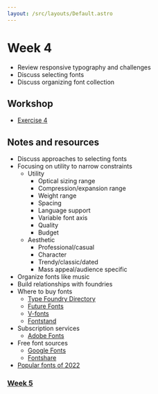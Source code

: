 ```yaml
---
layout: /src/layouts/Default.astro
---
```


<!-- @format -->

# Week 4

- Review responsive typography and challenges
- Discuss selecting fonts
- Discuss organizing font collection

## Workshop

- [Exercise 4](https://codepen.io/scottkellum/pen/oNdEqao)

## Notes and resources

- Discuss approaches to selecting fonts
- Focusing on utility to narrow constraints
  - Utility
    - Optical sizing range
    - Compression/expansion range
    - Weight range
    - Spacing
    - Language support
    - Variable font axis
    - Quality
    - Budget
  - Aesthetic
    - Professional/casual
    - Character
    - Trendy/classic/dated
    - Mass appeal/audience specific
- Organize fonts like music
- Build relationships with foundries
- Where to buy fonts
  - [Type Foundry Directory](https://typefoundry.directory/)
  - [Future Fonts](https://www.futurefonts.xyz/)
  - [V-fonts](https://v-fonts.com/)
  - [Fontstand](https://fontstand.com/)
- Subscription services
  - [Adobe Fonts](https://fonts.adobe.com/)
- Free font sources
  - [Google Fonts](https://fonts.google.com/)
  - [Fontshare](https://www.fontshare.com/)
- [Popular fonts of 2022](https://almanac.httparchive.org/en/2022/fonts#families--foundries)

### [Week 5](/week5)
